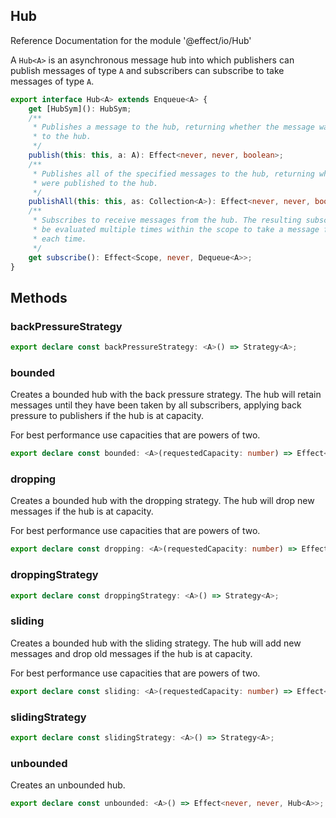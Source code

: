 ## Hub

Reference Documentation for the module '@effect/io/Hub'

A `Hub<A>` is an asynchronous message hub into which publishers can publish
messages of type `A` and subscribers can subscribe to take messages of type
`A`.

```ts
export interface Hub<A> extends Enqueue<A> {
    get [HubSym](): HubSym;
    /**
     * Publishes a message to the hub, returning whether the message was published
     * to the hub.
     */
    publish(this: this, a: A): Effect<never, never, boolean>;
    /**
     * Publishes all of the specified messages to the hub, returning whether they
     * were published to the hub.
     */
    publishAll(this: this, as: Collection<A>): Effect<never, never, boolean>;
    /**
     * Subscribes to receive messages from the hub. The resulting subscription can
     * be evaluated multiple times within the scope to take a message from the hub
     * each time.
     */
    get subscribe(): Effect<Scope, never, Dequeue<A>>;
}
```

## Methods

### backPressureStrategy

```ts
export declare const backPressureStrategy: <A>() => Strategy<A>;
```

### bounded

Creates a bounded hub with the back pressure strategy. The hub will retain
messages until they have been taken by all subscribers, applying back
pressure to publishers if the hub is at capacity.

For best performance use capacities that are powers of two.

```ts
export declare const bounded: <A>(requestedCapacity: number) => Effect<never, never, Hub<A>>;
```

### dropping

Creates a bounded hub with the dropping strategy. The hub will drop new
messages if the hub is at capacity.

For best performance use capacities that are powers of two.

```ts
export declare const dropping: <A>(requestedCapacity: number) => Effect<never, never, Hub<A>>;
```

### droppingStrategy

```ts
export declare const droppingStrategy: <A>() => Strategy<A>;
```

### sliding

Creates a bounded hub with the sliding strategy. The hub will add new
messages and drop old messages if the hub is at capacity.

For best performance use capacities that are powers of two.

```ts
export declare const sliding: <A>(requestedCapacity: number) => Effect<never, never, Hub<A>>;
```

### slidingStrategy

```ts
export declare const slidingStrategy: <A>() => Strategy<A>;
```

### unbounded

Creates an unbounded hub.

```ts
export declare const unbounded: <A>() => Effect<never, never, Hub<A>>;
```

